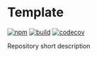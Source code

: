 # Template
[![npm](https://badge.fury.io/js/%40dmail%2Ftemplate.svg)](https://badge.fury.io/js/%40dmail%2Ftemplate)
[![build](https://travis-ci.org/dmail/template.svg)](http://travis-ci.org/dmail/template)
[![codecov](https://codecov.io/gh/dmail/template/branch/master/graph/badge.svg)](https://codecov.io/gh/dmail/template)

Repository short description
